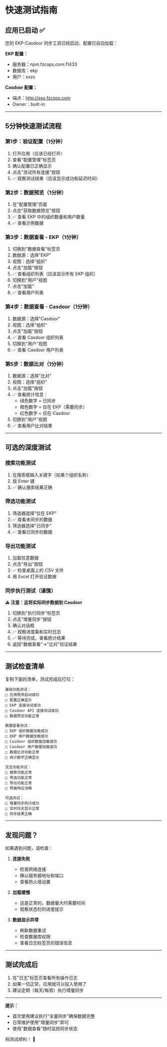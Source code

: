 # 快速测试指南

## 应用已启动 ✅

您的 EKP-Casdoor 同步工具已经启动，配置已自动加载：

**EKP 配置：**
- 服务器：npm.fzcsps.com:11433
- 数据库：ekp
- 用户：xxzx

**Casdoor 配置：**
- 端点：http://sso.fzcsps.com
- Owner：built-in

---

## 5分钟快速测试流程

### 第1步：验证配置（1分钟）
1. 打开应用（应该已经打开）
2. 查看"配置管理"标签页
3. 确认配置已正确显示
4. 点击"测试所有连接"按钮
5. ✅ 观察测试结果（应该显示成功和延迟时间）

### 第2步：数据预览（1分钟）
1. 在"配置管理"页面
2. 点击"获取数据预览"按钮
3. ✅ 查看 EKP 中的组织数量和用户数量
4. ✅ 查看示例数据

### 第3步：数据查看 - EKP（1分钟）
1. 切换到"数据查看"标签页
2. 数据源：选择"EKP"
3. 视图：选择"组织"
4. 点击"加载"按钮
5. ✅ 查看组织列表（应该显示所有 EKP 组织）
6. 切换到"用户"视图
7. 点击"加载"
8. ✅ 查看用户列表

### 第4步：数据查看 - Casdoor（1分钟）
1. 数据源：选择"Casdoor"
2. 视图：选择"组织"
3. 点击"加载"按钮
4. ✅ 查看 Casdoor 组织列表
5. 切换到"用户"视图
6. ✅ 查看 Casdoor 用户列表

### 第5步：数据比对（1分钟）
1. 数据源：选择"比对"
2. 视图：选择"组织"
3. 点击"加载"按钮
4. ✅ 查看统计信息：
   - 绿色数字 = 已同步
   - 橙色数字 = 仅在 EKP（需要同步）
   - 红色数字 = 仅在 Casdoor
5. 切换到"用户"视图
6. ✅ 查看用户比对结果

---

## 可选的深度测试

### 搜索功能测试
1. 在搜索框输入关键字（如某个组织名称）
2. 按 Enter 键
3. ✅ 确认搜索结果正确

### 筛选功能测试
1. 筛选器选择"仅在 EKP"
2. ✅ 查看未同步的数据
3. 筛选器选择"已同步"
4. ✅ 查看已同步的数据

### 导出功能测试
1. 加载任意数据
2. 点击"导出"按钮
3. ✅ 检查桌面上的 CSV 文件
4. 用 Excel 打开验证数据

### 同步执行测试（谨慎）
⚠️ **注意：这将实际同步数据到 Casdoor**

1. 切换到"执行同步"标签页
2. 点击"增量同步"按钮
3. 确认对话框
4. ✅ 观察进度条和实时日志
5. ✅ 等待完成，查看统计结果
6. 返回"数据查看"→"比对"验证结果

---

## 测试检查清单

复制下面的清单，测试完成后打勾：

```
基础功能测试：
□ 应用程序启动成功
□ 配置正确显示
□ EKP 连接测试成功
□ Casdoor API 连接测试成功
□ 数据预览功能正常

数据查看测试：
□ EKP 组织数据加载成功
□ EKP 用户数据加载成功
□ Casdoor 组织数据加载成功
□ Casdoor 用户数据加载成功
□ 数据比对功能正常
□ 统计数字正确显示

交互功能测试：
□ 搜索功能正常
□ 筛选功能正常
□ 导出功能正常
□ 界面响应流畅

可选测试：
□ 增量同步执行成功
□ 实时日志显示正常
□ 同步结果正确
```

---

## 发现问题？

如果遇到问题，请检查：

1. **连接失败**
   - 检查网络连接
   - 确认服务器地址和端口
   - 查看防火墙设置

2. **加载缓慢**
   - 这是正常的，数据量大时需要时间
   - 观察状态栏的进度提示

3. **数据显示异常**
   - 刷新数据重试
   - 检查数据库权限
   - 查看日志标签页的错误信息

---

## 测试完成后

1. 在"日志"标签页查看所有操作日志
2. 如果一切正常，应用就可以投入使用了
3. 建议定期（每天/每周）执行增量同步

---

**提示：** 
- 首次使用建议执行"全量同步"确保数据完整
- 日常维护使用"增量同步"即可
- 使用"数据查看"随时监控同步状态

祝测试顺利！ 🚀
